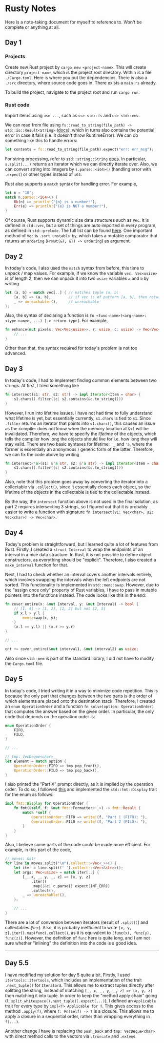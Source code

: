 # Rusty Notes

Here is a note-taking document for myself to reference to. Won't be complete or anything at all.

## Day 1

### Projects

Create new Rust project by `cargo new <project-name>`. This will create directory `project-name`, which is the project root directory. Within is a file `./Cargo.toml`. Here is where you put the dependencies. There is also a `./src` directory, where source code goes in. There exists a `main.rs` already.

To build the project, navigate to the project root and run `cargo run`.

### Rust code

Import items using `use ...`, such as `use std::fs` and `use std::env`.

We can read from file using `fs::read_to_string(file_path) -> std::io::Result<String>` ([docs](https://doc.rust-lang.org/std/fs/index.html)), which in turns also contains the potential error in case it fails (i.e. it doesn't throw RuntimeError). We can do something like this to handle errors:

```rust
let contents = fs::read_to_string(file_path).expect("err: err_msg");
```

For string processing, refer to `std::string::String` [docs](https://doc.rust-lang.org/std/string/struct.String.html). In particular, `s.split(...)` returns an iterator which we can directly iterate over. Also, we can convert string into integers by `s.parse::<i64>()` (handling error with `.expect`) or other types instead of `i64`.

Rust also supports a `match` syntax for handling error. For example,

```rust
let n = "10";
match n.parse::<i64>() {
    Ok(n) => println!("{n} is a number!"),
    Err(e) => println!("{e} is NOT a number!"),
}
```

Of course, Rust supports dynamic size data structures such as `Vec`. It is defined in `std::vec`, but a set of things are auto imported in every program, as defined in `std::prelude`. The full list can be found [here](https://doc.rust-lang.org/std/prelude/index.html). One important method of `Vec` is `.sort_unstable_by`, which takes a mutable comparator that returns an `Ordering` (`FnMut(&T, &T) -> Ordering`) as argument.

## Day 2

In today's code, I also used the `match` syntax from before, this time to unpack / map values. For example, if we know the variable `vec: Vec<usize>` is of length 2, then we can unpack it into two `usize` variables `a` and `b` by writing

```rust
let (a, b) = match vec[..] { // matches tuple (a, b)
    [a, b] => (a, b),        // if vec is of pattern [a, b], then returns (a, b)
    _ => unreachable!(),     // unreachable
};
```

Also, the syntax of declaring a function is `fn <func-name>(<arg-name>: <type-name>, ...) [-> return-type]`. For example,

```rust
fn enhance(mut pixels: Vec<Vec<usize>>, r: usize, c: usize) -> Vec<Vec<usize>> {
    // ...
}
```

Other than that, the syntax required for today's problem is not too advanced.

## Day 3

In today's code, I had to implement finding common elements between two strings. At first, I tried something like

```rust
fn intersect(s1: str, s2: str) -> impl Iterator<Item = char> {
    s1.chars().filter(|c| s2.contains(&c.to_string()))
}
```

However, I run into lifetime issues. I have not had time to fully understand what lifetime is yet, but essentially currently, `s1.chars` is tied to `s1`. Since `.filter` returns an iterator that points into `s1.chars()`, this causes an issue as the compiler does not know when the memory location at `&s1` will be invalidated. Therefore, we have to specify the _lifetime_ of the objects, which tells the compiler how long the objects should live for i.e. how long they will stay valid. There are two basic syntaxes for lifetime: `'_` and `'a`, where the former is essentially an anonymous / generic form of the latter. Therefore, we can fix the code above by writing

```rust
fn intersect<'a>(s1: &'a str, s2: &'a str) -> impl Iterator<Item = char> + 'a {
    s1.chars().filter(|c| s2.contains(&c.to_string()))
}
```

Also, note that this problem goes away by converting the iterator into a collectable via `.collect()`, since it essentially clones each object, so the lifetime of the objects in the collectable is tied to the collectable instead.

By the way, the `intersect` function above is not used in the final solution, as part 2 requires intersecting 3 strings, so I figured out that it is probably easier to write a function with signature `fn intersect(v1: Vec<char>, s2: Vec<char>) -> Vec<char>`.

## Day 4

Today's problem is straightforward, but I learned quite a lot of features from Rust. Firstly, I created a `struct Interval` to wrap the endpoints of an interval in a nice data structure. In Rust, it is not possible to define object constructors, as everything should be "explicit". Therefore, I also created a `make_interval` function for that.

Next, I had to check whether an interval covers another intervals entirely, which involves swapping the intervals when the left endpoints are not sorted. This functionality is implemented in `std::mem::swap`. However, due to the "assign once only" property of Rust variables, I have to pass in mutable pointers into the functions instead. The code looks like this in the end:

```rust
fn cover_entire(x: &mut Interval, y: &mut Interval) -> bool {
    // [1, 4] -> [1, 2], [2, 3] but not [2, 5]
    if x.l > y.l {
        mem::swap(x, y);
    }
    (x.l == y.l) || (x.r >= y.r)
}

// ...

cnt += cover_entire(&mut interval1, &mut interval2) as usize;
```

Also since `std::mem` is part of the standard library, I did not have to modify the `Cargo.toml` file.

## Day 5

In today's code, I tried writing it in a way to minimize code repetition. This is because the only part that changes between the two parts is the order of which elements are placed onto the destination stack. Therefore, I created an `enum OperationOrder` and a function `fn solve(option: OperationOrder)` that computes the answer based on the given order. In particular, the only code that depends on the operation order is:

```rust
enum OperationOrder {
    FIFO,
    FILO,
}

// ...

// tmp: VecDeque<char>
let element = match option {
    OperationOrder::FIFO => tmp.pop_front(),
    OperationOrder::FILO => tmp.pop_back(),
}
```

I also printed the "Part X" prompt directly, as it is implied by the operation order. To do so, I followed [this](https://users.rust-lang.org/t/how-can-i-implement-fmt-display-for-enum/24111/3) and implemented the `std::fmt::Display` trait for the enum as follows:

```rust
impl fmt::Display for OperationOrder {
    fn fmt(&self, f: &mut fmt::Formatter<'_>) -> fmt::Result {
        match *self {
            OperationOrder::FIFO => write!(f, "Part 1 (FIFO): "),
            OperationOrder::FILO => write!(f, "Part 2 (FILO): "),
        }
    }
}
```

Also, I believe some parts of the code could be made more efficient. For example, in this part of the code,

```rust
// moves: &str
for line in moves.split("\n").collect::<Vec<_>>() {
    let iter = line.split(" ").collect::<Vec<&str>>();
    let args: Vec<usize> = match iter[..] {
        [_, x, _, y, _, z] => [x, y, z]
            .iter()
            .map(|&c| c.parse().expect(INT_ERR))
            .collect(),
        _ => unreachable!(),
    };

    // ...
}
```

There are a lot of conversion between iterators (result of `.split()`) and collectables (`Vec`). Also, it is probably inefficient to write `[x, y, z].iter().map(func).collect()`, as it is equivalent to `[func(x), func(y), func(z)]`. However, the definition of `func` here is quite long, and I am not sure whether "inlining" the definition into the code is a good idea.

---

## Day 5.5

I have modified my solution for day 5 quite a bit. Firstly, I used `itertools::Itertools`, which includes an implementation of the trait `.next_tuple()` for `Iterator`s. This allows me to extract tuples directly after splitting the string, instead of matching `[_, x, _, y, _, z] => [x, y, z]` then matching it into tuple. In order to keep the "method apply chain" going (`l.split_whitespace().next_tuple().expect(...)`), I defined an `Applicable` trait for every type by `impl<T> Applicable for T`. This gives access to the method `.apply(f)`, where `f: Fn(Self) -> T` is a closure. This allows me to apply a closure in a sequential order, rather than wrapping everything in `f(...)`.

Another change I have is replacing the `push_back` and `tmp: VecDeque<char>` with direct method calls to the vectors via `.truncate` and `.extend`.

